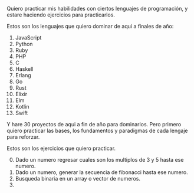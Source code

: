 Quiero practicar mis habilidades con ciertos lenguajes de programación, y estare haciendo ejercicios para practicarlos.

Estos son los lenguajes que quiero dominar de aqui a finales de año:

1. JavaScript
2. Python
3. Ruby
4. PHP
5. C
6. Haskell
7. Erlang
8. Go
9. Rust
10. Elixir
11. Elm
12. Kotlin
13. Swift

Y hare 30 proyectos de aqui a fin de año para dominarlos. Pero primero quiero practicar las bases, los fundamentos y paradigmas de cada lengaje para reforzar.

Estos son los ejercicios que quiero practicar.

0. Dado un numero regresar cuales son los multiplos de 3 y 5 hasta ese numero.
1. Dado un numero, generar la secuencia de fibonacci hasta ese numero.
2. Busqueda binaria en un array o vector de numeros.
3.
